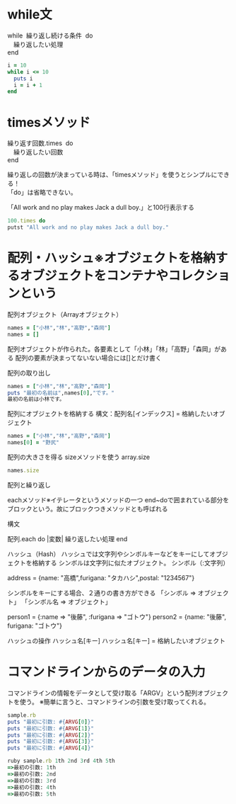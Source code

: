 # while文
while &nbsp;繰り返し続ける条件 &nbsp;do\
  &emsp;繰り返したい処理\
end

```Ruby
i = 10
while i <= 10 
  puts i
  i = i + 1
end
```

# timesメソッド
繰り返す回数.times &nbsp;do\
  &emsp;繰り返したい回数\
end

繰り返しの回数が決まっている時は、「timesメソッド」を使うとシンプルにできる！\
「do」は省略できない。

「All work and no play makes Jack a dull boy.」と100行表示する
```Ruby
100.times do
putst "All work and no play makes Jack a dull boy."
```

# 配列・ハッシュ※オブジェクトを格納するオブジェクトをコンテナやコレクションという
配列オブジェクト（Arrayオブジェクト）
```Ruby
names = ["小林","林","高野","森岡"]
names = []
```
配列オブジェクトが作られた。各要素として「小林」「林」「高野」「森岡」がある
配列の要素が決まってないない場合には[]とだけ書く

配列の取り出し

```Ruby
names = ["小林","林","高野","森岡"]
puts "最初の名前は",names[0],"です。"
最初の名前は小林です。
```
配列にオブジェクトを格納する
構文：配列名[インデックス] = 格納したいオブジェクト

```Ruby
names = ["小林","林","高野","森岡"]
names[0] = "野尻"
```

配列の大きさを得る
sizeメソッドを使う
array.size

```Ruby
names.size
```

配列と繰り返し

eachメソッド※イテレータというメソッドの一つ
end~doで囲まれている部分をブロックという。故にブロックつきメソッドとも呼ばれる

構文

配列.each do |変数|
  繰り返したい処理
end

ハッシュ（Hash）
ハッシュでは文字列やシンボルキーなどをキーにしてオブジェクトを格納する
シンボルは文字列に似たオブジェクト。
シンボル（:文字列）

address = {name: "高橋",furigana: "タカハシ",postal: "1234567"}

シンボルをキーにする場合、２通りの書き方ができる
「シンボル => オブジェクト」
「シンボル名 => オブジェクト」

person1 = {:name => "後藤", :furigana => "ゴトウ"}
person2 = {name: "後藤", furigana: "ゴトウ"}

ハッシュの操作
ハッシュ名[キー]
ハッシュ名[キー] = 格納したいオブジェクト

# コマンドラインからのデータの入力

コマンドラインの情報をデータとして受け取る「ARGV」という配列オブジェクトを使う。
※簡単に言うと、コマンドラインの引数を受け取ってくれる。

```Ruby
sample.rb
puts "最初に引数: #{ARVG[0]}"
puts "最初に引数: #{ARVG[1]}"
puts "最初に引数: #{ARVG[2]}"
puts "最初に引数: #{ARVG[3]}"
puts "最初に引数: #{ARVG[4]}"

ruby sample.rb 1th 2nd 3rd 4th 5th
=>最初の引数: 1th
=>最初の引数: 2nd
=>最初の引数: 3rd
=>最初の引数: 4th
=>最初の引数: 5th

```







